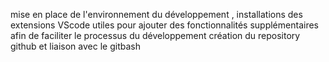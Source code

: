 mise en place de l'environnement du développement , installations des extensions VScode utiles pour ajouter des fonctionnalités supplémentaires afin de faciliter le processus du développement 
création du repository github et liaison avec le gitbash 

